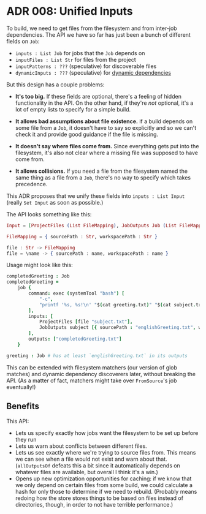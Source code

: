 # ADR 008: Unified Inputs

To build, we need to get files from the filesystem and from inter-job dependencies.
The API we have so far has just been a bunch of different fields on `Job`:

- `inputs : List Job` for jobs that the `Job` depends on
- `inputFiles : List Str` for files from the project
- `inputPatterns : ???` (speculative) for discoverable files
- `dynamicInputs : ???` (speculative) for [dynamic dependencies](./005-dynamic-dependencies.md)

But this design has a couple problems:

- **It's too big.**
  If these fields are optional, there's a feeling of hidden functionality in the API.
  On the other hand, if they're *not* optional, it's a lot of empty lists to specify for a simple build.

- **It allows bad assumptions about file existence.**
  if a build depends on some file from a `Job`, it doesn't have to say so explicitly and so we can't check it and provide good guidance if the file is missing.

- **It doesn't say where files come from.**
  Since everything gets put into the filesystem, it's also not clear where a missing file was supposed to have come from.

- **It allows collisions.**
  If you need a file from the filesystem named the same thing as a file from a `Job`, there's no way to specify which takes precedence.

This ADR proposes that we unify these fields into `inputs : List Input` (really `Set Input` as soon as possible.)

The API looks something like this:

```elixir
Input = [ProjectFiles (List FileMapping), JobOutputs Job (List FileMapping)]

FileMapping = { sourcePath : Str, workspacePath : Str }

file : Str -> FileMapping
file = \name -> { sourcePath : name, workspacePath : name }
```

Usage might look like this:

```coffeescript
completedGreeting : Job
completedGreeting =
    job {
        command: exec (systemTool "bash") [
            "-c",
            "printf '%s, %s!\n' "$(cat greeting.txt)" "$(cat subject.txt)" > completedGreeting.txt",
        ],
        inputs: [
            ProjectFiles [file "subject.txt"],
            JobOutputs subject [{ sourcePath : "englishGreeting.txt", workspacePath : "greting.txt" }],
        ],
        outputs: ["completedGreeting.txt"]
    }

greeting : Job # has at least `englishGreeting.txt` in its outputs
```

This can be extended with filesystem matchers (our version of glob matches) and dynamic dependency discoverers later, without breaking the API.
(As a matter of fact, matchers might take over `FromSource`'s job eventually!)

## Benefits

This API:

- Lets us specify exactly how jobs want the filesystem to be set up before they run
- Lets us warn about conflicts between different files.
- Lets us see exactly where we're trying to source files from.
  This means we can see when a file would not exist and warn about that.
  (`allOutputsOf` defeats this a bit since it automatically depends on whatever files are available, but overall I think it's a win.)
- Opens up new optimization opportunities for caching: if we know that we only depend on certain files from some build, we could calculate a hash for only those to determine if we need to rebuild.
  (Probably means redoing how the store stores things to be based on files instead of directories, though, in order to not have terrible performance.)
